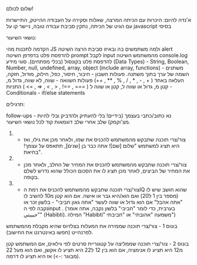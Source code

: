 שלום לכולם!

א'נדה להיום:
היכרות עם הכיתה המרצה,
שאלות וסקירה על העבודה ההייטק, 
התיישרות עם הגיט של הכיתה,
נתקין סביבת עבודה טובה,
ניישר קו על javascript בסיסי

נושאי השיעור:

הקדמה לתכנות
מהי JS ולמה משתמשים בה ובאיזו סביבת הרצה
השיטה alert להדפסת פלט בדפדפן
השיטה prompt לקבל input מהמשתמש 
השיטה console.log להדפסת פלט בקונסול (בכלי מפתחים).
סוגי מידע (Data Types) - String, Boolean, Number, null, undefined, array, object (include array, functions)
משתנים - השמה של ערך בתוך משתנה.
פעולות חשבון - חיבור, חיסור, כפל, חילוק, מודול, חזקה, העלאה באחד ( + , - , * , / , % , ** , ++)
פעולות השוואה -  שווה, לא שווה, גדול מ, קטן מ, גדול או שווה ל, קטן או שווה ל ( === , ==! , < , > , =< , => )
התניות - Conditionals - if/else statements


תרגילים:

follow-ups - נא כתוב/כתבי בעצמך (בידיים! בלי להעתיק ולהדביק ובלי להיות מצ'וקמק) שלב אחרי שלב דוגמאות קוד לכל נושאי השיעור.

1. - צור/צרי תוכנה שתבקש מהמשתמש להכניס את שמו, ולאחר מכן את גילו, ואז היא תציג למשתמש "שלום [שם]! אתה כבר בן [שנים], תתאפס על עצמך! בחיאת".

2. - צור/צרי תוכנה שתבקש מהמשתמש להכניס את המחיר של החלב, ולאחר מכן את המחיר של הביצים, לאחר מכן תציג לו את הסכום הכולל שהוא נדרש לשלם בקופה.

3. - צור/צרי תוכנה שתבקש מהמשתמש להכניס את רמת הIQ שהוא חושב שיש לו (מספר בין 1 ל20) ואם הוא/היא גבר או אישה. אם הוא קטן מ10 להשיב לו "אתה אהבל" אם הוא גדול או שווה לעשר "אתה גאון חביבי" - בלשון זכר או נקבה לפי הinput
. (בערבית, כדי לומר "חביבי" בלשון נקבה, אתה אומר "حبيبتي" (Habibti). המילה "Habibti" משמעה "אהובתי" או "חביבתי")

בונוס 1 - צור/צרי תוכנה שממירה את המעלות בצלזיוס שהיא מקבלת מהמשתמש לפרנהייט (חפשו באינטרנט את החישוב).

בונוס 2 - צור/צרי תוכנה שממליצה על קטגוריית סרטים לפי גילאים, אם המשתמש קטן מ12 היא תציע לו אנימציה, אם הוא בין 12 ל22 היא תציע לו אקשן, ואם הוא מעל 22 (מבוגר :->) אז היא תציע לו דרמה.
